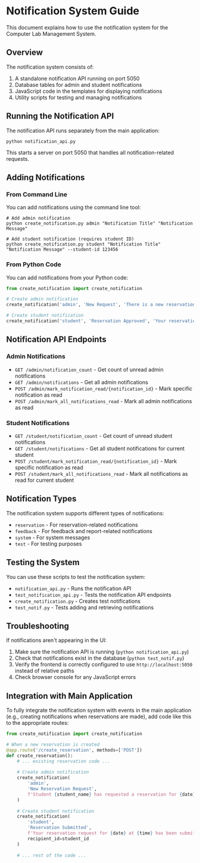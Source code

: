 # Notification System Guide

This document explains how to use the notification system for the Computer Lab Management System.

## Overview

The notification system consists of:

1. A standalone notification API running on port 5050
2. Database tables for admin and student notifications
3. JavaScript code in the templates for displaying notifications
4. Utility scripts for testing and managing notifications

## Running the Notification API

The notification API runs separately from the main application:

```
python notification_api.py
```

This starts a server on port 5050 that handles all notification-related requests.

## Adding Notifications

### From Command Line

You can add notifications using the command line tool:

```
# Add admin notification
python create_notification.py admin "Notification Title" "Notification Message"

# Add student notification (requires student ID)
python create_notification.py student "Notification Title" "Notification Message" --student-id 123456
```

### From Python Code

You can add notifications from your Python code:

```python
from create_notification import create_notification

# Create admin notification
create_notification('admin', 'New Request', 'There is a new reservation request')

# Create student notification
create_notification('student', 'Reservation Approved', 'Your reservation has been approved', recipient_id=123456)
```

## Notification API Endpoints

### Admin Notifications

- `GET /admin/notification_count` - Get count of unread admin notifications
- `GET /admin/notifications` - Get all admin notifications
- `POST /admin/mark_notification_read/{notification_id}` - Mark specific notification as read
- `POST /admin/mark_all_notifications_read` - Mark all admin notifications as read

### Student Notifications

- `GET /student/notification_count` - Get count of unread student notifications
- `GET /student/notifications` - Get all student notifications for current student
- `POST /student/mark_notification_read/{notification_id}` - Mark specific notification as read
- `POST /student/mark_all_notifications_read` - Mark all notifications as read for current student

## Notification Types

The notification system supports different types of notifications:

- `reservation` - For reservation-related notifications
- `feedback` - For feedback and report-related notifications
- `system` - For system messages
- `test` - For testing purposes

## Testing the System

You can use these scripts to test the notification system:

- `notification_api.py` - Runs the notification API
- `test_notification_api.py` - Tests the notification API endpoints
- `create_notification.py` - Creates test notifications
- `test_notif.py` - Tests adding and retrieving notifications

## Troubleshooting

If notifications aren't appearing in the UI:

1. Make sure the notification API is running (`python notification_api.py`)
2. Check that notifications exist in the database (`python test_notif.py`)
3. Verify the frontend is correctly configured to use `http://localhost:5050` instead of relative paths
4. Check browser console for any JavaScript errors

## Integration with Main Application

To fully integrate the notification system with events in the main application (e.g., creating notifications when reservations are made), add code like this to the appropriate routes:

```python
from create_notification import create_notification

# When a new reservation is created
@app.route('/create_reservation', methods=['POST'])
def create_reservation():
    # ... existing reservation code ...
    
    # Create admin notification
    create_notification(
        'admin', 
        'New Reservation Request', 
        f'Student {student_name} has requested a reservation for {date} at {time}'
    )
    
    # Create student notification
    create_notification(
        'student', 
        'Reservation Submitted', 
        f'Your reservation request for {date} at {time} has been submitted',
        recipient_id=student_id
    )
    
    # ... rest of the code ...
``` 